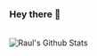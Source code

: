 ### Hey there 👋
<br>
<img align="center" src="https://github-readme-stats.vercel.app/api?username=rgarcia24&include_all_commits=true&count_private=true&show_icons=true&line_height=20&title_color=7A7ADB&icon_color=2234AE&text_color=D3D3D3&bg_color=0,000000,130F40" alt="Raul's Github Stats">
</br>
